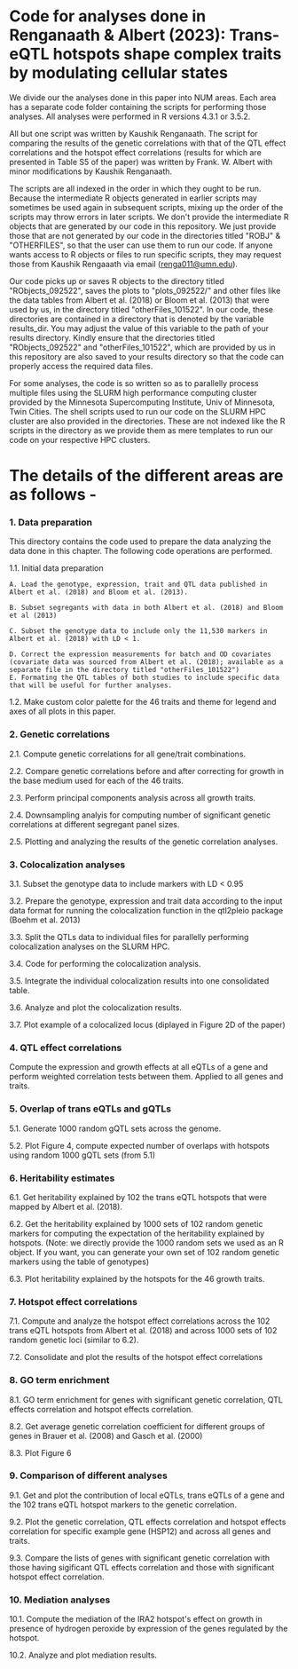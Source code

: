 # Code for analyses done in Renganaath & Albert (2023): Trans-eQTL hotspots shape complex traits by modulating cellular states

We divide our the analyses done in this paper into NUM areas. Each area has a separate code folder containing the scripts for performing those analyses. All analyses were performed in R versions 4.3.1 or 3.5.2. 

All but one script was written by Kaushik Renganaath. The script for comparing the results of the genetic correlations with that of the QTL effect correlations and the hotspot effect correlations (results for which are presented in Table S5 of the paper) was written by Frank. W. Albert with minor modifications by Kaushik Renganaath.

The scripts are all indexed in the order in which they ought to be run. Because the intermediate R objects generated in earlier scripts may sometimes be used again in subsequent scripts, mixing up the order of the scripts may throw errors in later scripts. We don't provide the intermediate R objects that are generated by our code in this repository. We just provide those that are not generated by our code in the directories titled "ROBJ" & "OTHERFILES", so that the user can use them to run our code. If anyone wants access to R objects or files to run specific scripts, they may request those from Kaushik Rengaaath via email (renga011@umn.edu).

Our code picks up or saves R objects to the directory titled "RObjects_092522", saves the plots to "plots_092522/" and other files like the data tables from Albert et al. (2018) or Bloom et al. (2013) that were used by us, in the directory titled "otherFiles_101522". In our code, these directories are contained in a directory that is denoted by the variable results_dir. You may adjust the value of this variable to the path of your results directory. Kindly ensure that the directories titled "RObjects_092522" and "otherFiles_101522", which are provided by us in this repository are also saved to your results directory so that the code can properly access the required data files. 

For some analyses, the code is so written so as to parallelly process multiple files using the SLURM high performance computing cluster provided by the Minnesota Supercomputing Institute, Univ of Minnesota, Twin Cities. The shell scripts used to run our code on the SLURM HPC cluster are also provided in the directories. These are not indexed like the R scripts in the directory as we provide them as mere templates to run our code on your respective HPC clusters.

# The details of the different areas are as follows -

### 1. Data preparation
This directory contains the code used to prepare the data analyzing the data done in this chapter. The following code operations are performed.

1.1. Initial data preparation

	A. Load the genotype, expression, trait and QTL data published in Albert et al. (2018) and Bloom et al. (2013).

	B. Subset segregants with data in both Albert et al. (2018) and Bloom et al (2013)

	C. Subset the genotype data to include only the 11,530 markers in Albert et al. (2018) with LD < 1.

	D. Correct the expression measurements for batch and OD covariates (covariate data was sourced from Albert et al. (2018); available as a separate file in the directory titled "otherFiles_101522")
	E. Formating the QTL tables of both studies to include specific data that will be useful for further analyses.


1.2. Make custom color palette for the 46 traits and theme for legend and axes of all plots in this paper.

### 2. Genetic correlations
2.1. Compute genetic correlations for all gene/trait combinations.

2.2. Compare genetic correlations before and after correcting for growth in the base medium used for each of the 46 traits.

2.3. Perform principal components analysis across all growth traits.

2.4. Downsampling analyis for computing number of significant genetic correlations at different segregant panel sizes.

2.5. Plotting and analyzing the results of the genetic correlation analyses.

### 3. Colocalization analyses
3.1. Subset the genotype data to include markers with LD < 0.95

3.2. Prepare the genotype, expression and trait data according to the input data format for running the colocalization function in the qtl2pleio package (Boehm et al. 2013)

3.3. Split the QTLs data to individual files for parallelly performing colocalization analyses on the SLURM HPC.

3.4. Code for performing the colocalization analysis.

3.5. Integrate the individual colocalization results into one consolidated table.

3.6. Analyze and plot the colocalization results.

3.7. Plot example of a colocalized locus (diplayed in Figure 2D of the paper)

### 4. QTL effect correlations
Compute the expression and growth effects at all eQTLs of a gene and perform weighted correlation tests between them. Applied to all genes and traits.

### 5. Overlap of trans eQTLs and gQTLs
5.1. Generate 1000 random gQTL sets across the genome.

5.2. Plot Figure 4, compute expected number of overlaps with hotspots using random 1000 gQTL sets (from 5.1)

### 6. Heritability estimates
6.1. Get heritability explained by 102 the trans eQTL hotspots that were mapped by Albert et al. (2018).

6.2. Get the heritability explained by 1000 sets of 102 random genetic markers for computing the expectation of the heritability explained by hotspots. (Note: we directly provide the 1000 random sets we used as an R object. If you want, you can generate your own set of 102 random genetic markers using the table of genotypes)

6.3. Plot heritability explained by the hotspots for the 46 growth traits.

### 7. Hotspot effect correlations
7.1. Compute and analyze the hotspot effect correlations across the 102 trans eQTL hotspots from Albert et al. (2018) and across 1000 sets of 102 random genetic loci (similar to 6.2).

7.2. Consolidate and plot the results of the hotspot effect correlations

### 8. GO term enrichment
8.1. GO term enrichment for genes with significant genetic correlation, QTL effects correlation and hotspot effects correlation.

8.2. Get average genetic correlation coefficient for different groups of genes in Brauer et al. (2008) and Gasch et al. (2000)

8.3. Plot Figure 6

### 9. Comparison of different analyses
9.1. Get and plot the contribution of local eQTLs, trans eQTLs of a gene and the 102 trans eQTL hotspot markers to the genetic correlation.

9.2. Plot the genetic correlation, QTL effects correlation and hotspot effects correlation for specific example gene (HSP12) and across all genes and traits.

9.3. Compare the lists of genes with significant genetic correlation with those having sigificant QTL effects correlation and those with significant hotspot effect correlation.

### 10. Mediation analyses
10.1. Compute the mediation of the IRA2 hotspot's effect on growth in presence of hydrogen peroxide by expression of the genes regulated by the hotspot.

10.2. Analyze and plot mediation results.




